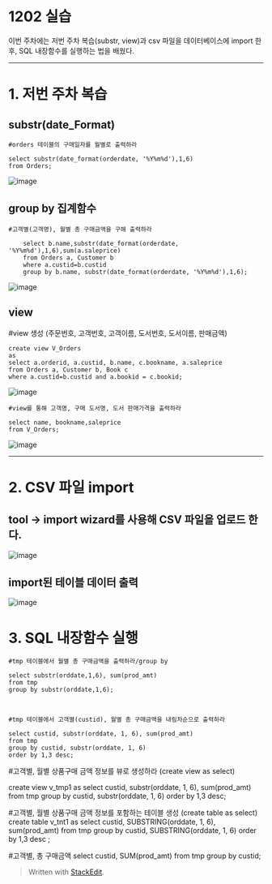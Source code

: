 # 1202 실습



이번 주차에는 저번 주차 복습(substr, view)과  csv 파일을 데이터베이스에 import 한 후, SQL 내장함수를 실행하는 법을 배웠다.

---

# 1. 저번 주차 복습

## substr(date_Format)
    
    #orders 테이블의 구매일자를 월별로 출력하라
    
    select substr(date_format(orderdate, '%Y%m%d'),1,6)
    from Orders;

![image](https://user-images.githubusercontent.com/114793024/206440248-aad514ba-b48c-494b-8eab-949e0f079095.png)



## group by 집계함수

    #고객별(고객명), 월별 총 구매금액을 구해 출력하라
    
        select b.name,substr(date_format(orderdate, '%Y%m%d'),1,6),sum(a.saleprice)
        from Orders a, Customer b
        where a.custid=b.custid
        group by b.name, substr(date_format(orderdate, '%Y%m%d'),1,6);

![image](https://user-images.githubusercontent.com/114793024/206441445-b8b4c80c-0cf4-4047-b62f-5067d2238df8.png)



## view 


#view 생성 (주문번호, 고객번호, 고객이름, 도서번호, 도서이름, 판매금액)

    create view V_Orders
    as 
    select a.orderid, a.custid, b.name, c.bookname, a.saleprice
    from Orders a, Customer b, Book c
    where a.custid=b.custid and a.bookid = c.bookid;

![image](https://user-images.githubusercontent.com/114793024/206445501-42bcfdb4-0b64-48a4-b40d-817e1634ae6e.png)

    #view를 통해 고객명, 구매 도서명, 도서 판매가격을 출력하라 
    
    select name, bookname,saleprice
    from V_Orders;

![image](https://user-images.githubusercontent.com/114793024/206442716-0a2f318d-d564-4ad5-9d74-195495db4d70.png)


---

# 2. CSV 파일 import

## tool -> import wizard를 사용해 CSV 파일을 업로드 한다.


![image](https://user-images.githubusercontent.com/114793024/206447031-f4357432-0f03-440b-b9b6-0419df2f5fb0.png)



## import된  테이블 데이터 출력

![image](https://user-images.githubusercontent.com/114793024/206447709-02ef9c41-3184-443e-9fdf-b9b350150749.png)



# 3. SQL 내장함수 실행

    #tmp 테이블에서 월별 총 구매금액을 출력하라/group by 
    
    select substr(orddate,1,6), sum(prod_amt)
    from tmp
    group by substr(orddate,1,6);



    #tmp 테이블에서 고객별(custid), 월별 총 구매금액을 내림차순으로 출력하라
    
    select custid, substr(orddate, 1, 6), sum(prod_amt)
    from tmp
    group by custid, substr(orddate, 1, 6)
    order by 1,3 desc;



#고객별, 월별 상품구매 금액 정보를 뷰로 생성하라 (create view as select) 

create view v_tmp1
as 
select custid, substr(orddate, 1, 6), sum(prod_amt)
from tmp
group by custid, substr(orddate, 1, 6)
order by 1,3 desc;

#고객별, 월별 상품구매 금액 정보를 포함하는 테이블 생성 (create table as select) 
create table v_tnt1
as 
select custid, SUBSTRING(orddate, 1, 6), sum(prod_amt)
from tmp
group by custid, SUBSTRING(orddate, 1, 6)
order by 1,3 desc ;


#고객별, 총 구매금액
select custid, SUM(prod_amt)
from tmp
group by custid;

> Written with [StackEdit](https://stackedit.io/).



<!--stackedit_data:
eyJoaXN0b3J5IjpbLTkwNjg4NDIyLDIyNzg0Nzc3MSwxMzM5NT
A3NzUwLDM2OTg5MDY2MSwyMDkwNDA3MzE5LDEwODU4ODE1NzFd
fQ==
-->